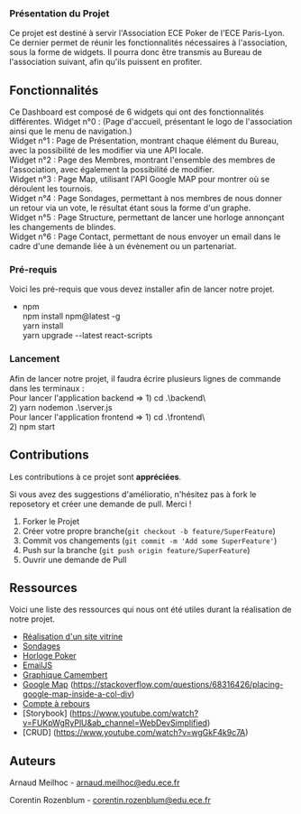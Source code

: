 ### Présentation du Projet

Ce projet est destiné à servir l'Association ECE Poker de l'ECE Paris-Lyon. 
Ce dernier permet de réunir les fonctionnalités nécessaires à l'association, sous la forme de widgets.
Il pourra donc être transmis au Bureau de l'association suivant, afin qu'ils puissent en profiter.


## Fonctionnalités

Ce Dashboard est composé de 6 widgets qui ont des fonctionnalités différentes.
Widget n°0 : (Page d'accueil, présentant le logo de l'association ainsi que le menu de navigation.)<br/>
Widget n°1 : Page de Présentation, montrant chaque élément du Bureau, avec la possibilité de les modifier via une API locale.<br/>
Widget n°2 : Page des Membres, montrant l'ensemble des membres de l'association, avec également la possibilité de modifier.<br/>
Widget n°3 : Page Map, utilisant l'API Google MAP pour montrer où se déroulent les tournois.<br/>
Widget n°4 : Page Sondages, permettant à nos membres de nous donner un retour via un vote, le résultat étant sous la forme d'un graphe.<br/>
Widget n°5 : Page Structure, permettant de lancer une horloge annonçant les changements de blindes.<br/>
Widget n°6 : Page Contact, permettant de nous envoyer un email dans le cadre d'une demande liée à un évènement ou un partenariat.<br/>


### Pré-requis

Voici les pré-requis que vous devez installer afin de lancer notre projet.
* npm<br/>
  npm install npm@latest -g<br/>
  yarn install<br/>
  yarn upgrade --latest react-scripts<br/>


### Lancement

Afin de lancer notre projet, il faudra écrire plusieurs lignes de commande dans les terminaux :<br/>
Pour lancer l'application backend => 1) cd .\backend\ <br/>
                                     2) yarn nodemon .\server.js <br/>
Pour lancer l'application frontend => 1) cd .\frontend\ <br/>
                                      2) npm start <br/>

## Contributions

Les contributions à ce projet sont **appréciées**.

Si vous avez des suggestions d'amélioratio, n'hésitez pas à fork le reposetory et créer une demande de pull. Merci !

1. Forker le Projet
2. Créer votre propre branche(`git checkout -b feature/SuperFeature`)
3. Commit vos changements (`git commit -m 'Add some SuperFeature'`)
4. Push sur la branche (`git push origin feature/SuperFeature`)
5. Ouvrir une demande de Pull


## Ressources

Voici une liste des ressources qui nous ont été utiles durant la réalisation de notre projet.

* [Réalisation d'un site vitrine](https://www.youtube.com/watch?v=slzhcco9Cog&list=WL&index=3&ab_channel=FromScratch-D%C3%A9veloppementWeb)
* [Sondages](https://w3collective.com/poll-component-react-node/)
* [Horloge Poker](https://github.com/vincentp/poker-clock)
* [EmailJS](https://dashboard.emailjs.com/admin)
* [Graphique Camembert](https://www.youtube.com/watch?v=c_9c5zkfQ3Y&ab_channel=WornOffKeys)
* [Google Map](https://dev.to/jessicabetts/how-to-use-google-maps-api-and-react-js-26c2)
              (https://stackoverflow.com/questions/68316426/placing-google-map-inside-a-col-div)
* [Compte à rebours](https://ichi.pro/fr/creer-un-compte-a-rebours-d-evenements-reutilisable-dans-react-6050538678834)
* [Storybook] (https://www.youtube.com/watch?v=FUKpWgRyPlU&ab_channel=WebDevSimplified)
* [CRUD] (https://www.youtube.com/watch?v=wgGkF4k9c7A)


## Auteurs

Arnaud Meilhoc - arnaud.meilhoc@edu.ece.fr

Corentin Rozenblum - corentin.rozenblum@edu.ece.fr
